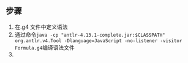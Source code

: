 ## 步骤

1. 在.g4 文件中定义语法
2. 通过命令`java -cp "antlr-4.13.1-complete.jar:$CLASSPATH" org.antlr.v4.Tool -Dlanguage=JavaScript -no-listener -visitor Formula.g4`编译语法文件
3.
